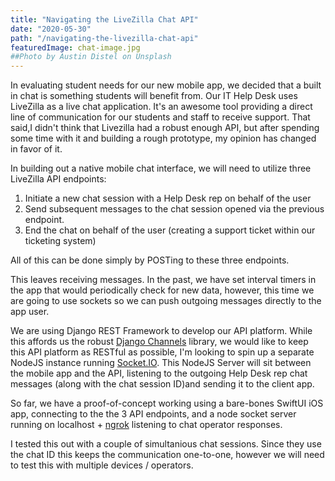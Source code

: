 ```yaml
---
title: "Navigating the LiveZilla Chat API"
date: "2020-05-30"
path: "/navigating-the-livezilla-chat-api"
featuredImage: chat-image.jpg
##Photo by Austin Distel on Unsplash
---
```

In evaluating student needs for our new mobile app, we decided that a built in chat is something students will benefit from. Our IT Help Desk uses LiveZilla as a live chat application. It's an awesome tool providing a direct line of communication for our students and staff to receive support. That said,I didn't think that Livezilla had a robust enough API, but after spending some time with it and building a rough prototype, my opinion has changed in favor of it.

In building out a native mobile chat interface, we will need to utilize three LiveZilla API endpoints:

1. Initiate a new chat session with a Help Desk rep on behalf of the user 
2. Send subsequent messages to the chat session opened via the previous endpoint.
3. End the chat on behalf of the user (creating a support ticket within our ticketing system)

All of this can be done simply by POSTing to these three endpoints.

This leaves receiving messages. In the past, we have set interval timers in the app that would periodically check for new data, however, this time we are going to use sockets so we can push outgoing messages directly to the app user.

We are using Django REST Framework to develop our API platform. While this affords us the robust [Django Channels](https://channels.readthedocs.io/en/latest/) library, we would like to keep this API platform as RESTful as possible, I'm looking to spin up a separate NodeJS instance running [Socket.IO](https://socket.io). This NodeJS Server will sit between the mobile app and the API, listening to the outgoing Help Desk rep chat messages (along with the chat session ID)and sending it to the client app.

So far, we have a proof-of-concept working using a bare-bones SwiftUI iOS app, connecting to the the 3 API endpoints, and a node socket server running on localhost + [ngrok](https://ngrok.com) listening to chat operator responses. 

I tested this out with a couple of simultanious chat sessions. Since they use the chat ID this keeps the communication one-to-one, however we will need to test this with multiple devices / operators.